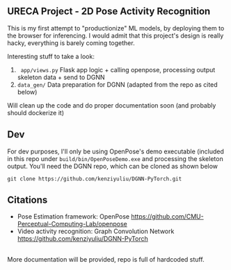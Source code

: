 ## URECA Project - 2D Pose Activity Recognition

This is my first attempt to "productionize" ML models, by deploying them to the browser for inferencing. I would admit that this project's design is really hacky, everything is barely coming together.

Interesting stuff to take a look:
1. ``` app/views.py``` Flask app logic + calling openpose, processing output skeleton data + send to DGNN
2. ```data_gen/``` Data preparation for DGNN (adapted from the repo as cited below)

Will clean up the code and do proper documentation soon (and probably should dockerize it)

## Dev
For dev purposes, I'll only be using OpenPose's demo executable (included in this repo under ```build/bin/OpenPoseDemo.exe``` and processing the skeleton output. You'll need the DGNN repo, which can be cloned as shown below

```
git clone https://github.com/kenziyuliu/DGNN-PyTorch.git
```
## Citations

* Pose Estimation framework: OpenPose https://github.com/CMU-Perceptual-Computing-Lab/openpose
* Video activity recognition: Graph Convolution Network https://github.com/kenziyuliu/DGNN-PyTorch
<br>
More documentation will be provided, repo is full of hardcoded stuff.
